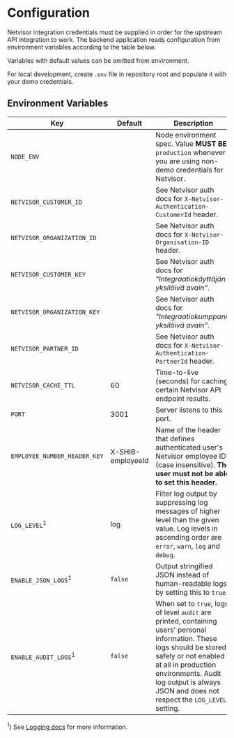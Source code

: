 # Configuration

Netvisor integration credentials must be supplied in order for the upstream API integration to work. The backend application reads configuration from environment variables according to the table below.

Variables with default values can be omitted from environment.

For local development, create `.env` file in repository root and populate it with your demo credentials.

## Environment Variables

<!-- prettier-ignore -->
Key|Default|Description
-|-|-
`NODE_ENV`||Node environment spec. Value **MUST BE** `production` whenever you are using non-demo credentials for Netvisor.
`NETVISOR_CUSTOMER_ID`||See Netvisor auth docs for `X-Netvisor-Authentication-CustomerId` header.
`NETVISOR_ORGANIZATION_ID`||See Netvisor auth docs for `X-Netvisor-Organisation-ID` header.
`NETVISOR_CUSTOMER_KEY`||See Netvisor auth docs for _"Integraatiokäyttäjän yksilöivä avain"_.
`NETVISOR_ORGANIZATION_KEY`||See Netvisor auth docs for _"Integraatiokumppanin yksilöivä avain"_.
`NETVISOR_PARTNER_ID`||See Netvisor auth docs for `X-Netvisor-Authentication-PartnerId` header.
`NETVISOR_CACHE_TTL`|60|Time-to-live (seconds) for caching certain Netvisor API endpoint results.
`PORT`|3001|Server listens to this port.
`EMPLOYEE_NUMBER_HEADER_KEY`|X-SHIB-employeeId|Name of the header that defines authenticated user's Netvisor employee ID (case insensitive). **The user must not be able to set this header.**
`LOG_LEVEL`<sup>1</sup>|log|Filter log output by suppressing log messages of higher level than the given value. Log levels in ascending order are `error`, `warn`, `log` and `debug`.
`ENABLE_JSON_LOGS`<sup>1</sup>|`false`|Output stringified JSON instead of human-readable logs by setting this to `true`.
`ENABLE_AUDIT_LOGS`<sup>1</sup>|`false`|When set to `true`, logs of level `audit` are printed, containing users' personal information. These logs should be stored safely or not enabled at all in production environments. Audit log output is always JSON and does not respect the `LOG_LEVEL` setting.

<sup>1</sup>) See [Logging docs](./logging.md) for more information.
